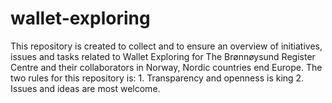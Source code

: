 # wallet-exploring
This repository is created to collect and to ensure an overview of initiatives, issues and tasks related to Wallet Exploring for The Brønnøysund Register Centre and their collaborators in Norway, Nordic countries end Europe. The two rules for this repository is: 1. Transparency and openness is king 2. Issues and ideas are most welcome.
